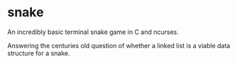 # snake
An incredibly basic terminal snake game in C and ncurses.

Answering the centuries old question of whether a linked list is a viable data structure for a snake.
